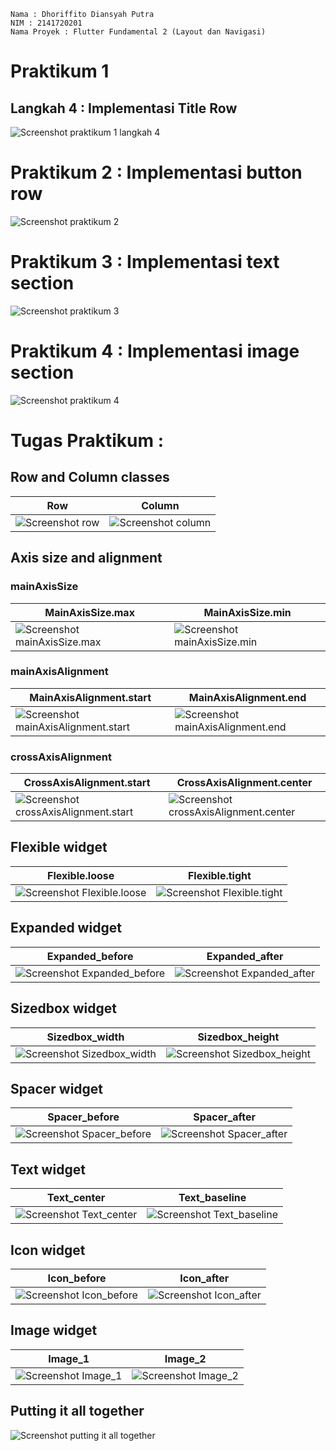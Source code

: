 ```
Nama : Dhoriffito Diansyah Putra
NIM : 2141720201
Nama Proyek : Flutter Fundamental 2 (Layout dan Navigasi)
```

# Praktikum 1

## Langkah 4 : Implementasi Title Row

![Screenshot praktikum 1 langkah 4](docs/prak1_lang4.png)

# Praktikum 2 : Implementasi button row

![Screenshot praktikum 2](docs/prak2.png)

# Praktikum 3 : Implementasi text section

![Screenshot praktikum 3](docs/prak3.png)

# Praktikum 4 : Implementasi image section

![Screenshot praktikum 4](docs/prak4.png)

# Tugas Praktikum : 

## Row and Column classes

| Row | Column |
| --- | ----------- |
| ![Screenshot row](docs/tugas_row.png) | ![Screenshot column](docs/tugas_column.png)|

## Axis size and alignment

### mainAxisSize

| MainAxisSize.max | MainAxisSize.min |
| --- | ----------- |
| ![Screenshot mainAxisSize.max](docs/tugas_mainAxisSize_max.png) | ![Screenshot mainAxisSize.min](docs/tugas_mainAxisSize_min.png)|

### mainAxisAlignment

| MainAxisAlignment.start | MainAxisAlignment.end | 
| --- | ----------- |
| ![Screenshot mainAxisAlignment.start](docs/tugas_mainAxisAlignment_start.png) | ![Screenshot mainAxisAlignment.end](docs/tugas_mainAxisAlignment_end.png)|

### crossAxisAlignment

| CrossAxisAlignment.start | CrossAxisAlignment.center |
| --- | ----------- |
| ![Screenshot crossAxisAlignment.start](docs/tugas_crossAxisAlignment_start.png) | ![Screenshot crossAxisAlignment.center](docs/tugas_crossAxisAlignment_center.png)|

## Flexible widget

| Flexible.loose | Flexible.tight |
| --- | ----------- |
| ![Screenshot Flexible.loose](docs/tugas_Flexible_loose.png) | ![Screenshot Flexible.tight](docs/tugas_Flexible_tight.png)|

## Expanded widget

| Expanded_before | Expanded_after |
| --- | ----------- |
| ![Screenshot Expanded_before](docs/tugas_Expanded_before.png) | ![Screenshot Expanded_after](docs/tugas_Expanded_after.png)|

## Sizedbox widget

| Sizedbox_width | Sizedbox_height |
| --- | ----------- |
| ![Screenshot Sizedbox_width](docs/tugas_Sizedbox_width.png) | ![Screenshot Sizedbox_height](docs/tugas_Sizedbox_height.png)|

## Spacer widget

| Spacer_before | Spacer_after |
| --- | ----------- |
| ![Screenshot Spacer_before](docs/tugas_Spacer_before.png) | ![Screenshot Spacer_after](docs/tugas_Spacer_after.png)|

## Text widget

| Text_center | Text_baseline |
| --- | ----------- |
| ![Screenshot Text_center](docs/tugas_Text_center.png) | ![Screenshot Text_baseline](docs/tugas_Text_baseline.png)|

## Icon widget

| Icon_before | Icon_after |
| --- | ----------- |
| ![Screenshot Icon_before](docs/tugas_Icon_before.png) | ![Screenshot Icon_after](docs/tugas_Icon_after.png)|

## Image widget

| Image_1 | Image_2 |
| --- | ----------- |
| ![Screenshot Image_1](docs/tugas_Image_1.png) | ![Screenshot Image_2](docs/tugas_Image_2.png)|

## Putting it all together

![Screenshot putting it all together](docs/putting_it_all_together.png)





